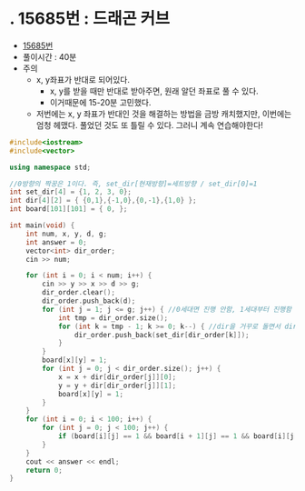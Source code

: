 # . 15685번 : 드래곤 커브

- [15685번](https://www.acmicpc.net/problem/15685)
- 풀이시간 : 40분
- 주의
  - x, y좌표가 반대로 되어있다.
    - x, y를 받을 때만 반대로 받아주면, 원래 알던 좌표로 풀 수 있다.
    - 이거때문에 15-20분 고민했다.
  - 저번에는 x, y 좌표가 반대인 것을 해결하는 방법을 금방 캐치했지만, 이번에는 엄청 헤맸다. 풀었던 것도 또 틀릴 수 있다. 그러니 계속 연습해야한다!



```c++
#include<iostream>
#include<vector>

using namespace std;

//0방향의 짝꿍은 1이다. 즉, set_dir[현재방향]=세트방향 / set_dir[0]=1
int set_dir[4] = {1, 2, 3, 0};
int dir[4][2] = { {0,1},{-1,0},{0,-1},{1,0} };
int board[101][101] = { 0, };

int main(void) {
	int num, x, y, d, g;
	int answer = 0;
	vector<int> dir_order;
	cin >> num;

	for (int i = 0; i < num; i++) {
		cin >> y >> x >> d >> g;
		dir_order.clear();
		dir_order.push_back(d);
		for (int j = 1; j <= g; j++) { //0세대면 진행 안함, 1세대부터 진행함
			int tmp = dir_order.size();
			for (int k = tmp - 1; k >= 0; k--) { //dir을 거꾸로 돌면서 dir에 값을 채워간다
				dir_order.push_back(set_dir[dir_order[k]]);
			}
		}
		board[x][y] = 1;
		for (int j = 0; j < dir_order.size(); j++) {
			x = x + dir[dir_order[j]][0];
			y = y + dir[dir_order[j]][1];
			board[x][y] = 1;
		}
	}
	for (int i = 0; i < 100; i++) {
		for (int j = 0; j < 100; j++) {
			if (board[i][j] == 1 && board[i + 1][j] == 1 && board[i][j + 1] == 1 && board[i + 1][j + 1] == 1) answer++;
		}
	}
	cout << answer << endl;
	return 0;
}
```

